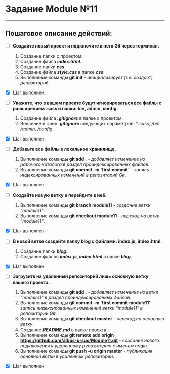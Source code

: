 # Задание Module №11

____

## Пошаговое описание действий:

- [ ] **Создайте новый проект и подключите в него Git через терминал.**
    1. Создание папки с проектом.
    2. Создание файла ***index.html***.
    3. Создание папки ***css***.
    4. Создание файла ***style.css*** в папке ***css***.
    5. Выполнение команды **git init** *- инициализирует (т.е. cоздает) репозиторий*.
- [X] Шаг выполнен.

- [ ] **Укажите, что в вашем проекте будут игнорироваться все файлы с расширением .sass и папки: bin, admin, config.**
    1. Создание файла ***.gitignore*** в папке с проектом.
    2. Внесение в файл ***.gitignore*** следующих параметров: **.sass*, */bin*, */admin*, */config*.
- [X] Шаг выполнен.

- [ ] **Добавьте все файлы в локальное хранилище.**
    1. Выполнение команды **git add .** *- добавляет изменение из рабочего каталога в раздел проиндексированных файлов*.
    2. Выполнение команды **git commit -m 'first commit'** *- запись индексированных изменений в репозиторий Git*.
- [X] Шаг выполнен.

- [ ] **Создайте новую ветку и перейдите в неё.**
    1. Выполнение команды **git branch module11** *- создание ветки "module11"*.
    2. Выполнение команды **git checkout module11** *- переход на ветку "module11"*.
- [X] Шаг выполнен.

- [ ] **В новой ветке создайте папку blog с файлами: index.js, index.html.**
    1. Создание папки ***blog***.
    2. Создание файлов ***index.js, index.html*** в папке ***blog***.
- [X] Шаг выполнен.

- [ ] **Загрузите на удаленный репозиторий лишь основную ветку вашего проекта.**
    1. Выполнение команды **git add .** *- добавляет изменение из ветки "module11" в раздел проиндексированных файлов*.
    2. Выполнение команды **git commit -m 'first commit module11'** *- запись индексированных изменений ветки "module11" в репозиторий Git*.
    3. Выполнение команды **git checkout master** *- переход на основную ветку*.
    4. Создание ***README.md*** в папке проекта.
    5. Выполнение команды **git remote add origin https://github.com/albus-ursus/Module11.git** *- создание нового подключения к удаленному репозиторию с именем origin*.
    6. Выполнение команды **git push -u origin master** *- публикация основной ветки в удаленном репозитории*.
- [X] Шаг выполнен.